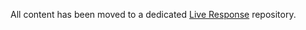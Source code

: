 All content has been moved to a dedicated [Live Response](https://github.com/dmcwee/LiveResponse) repository.